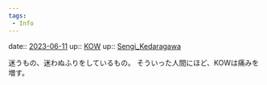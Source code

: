 ```yaml
---
tags:
 - Info
---
```


date:: [2023-06-11](/Daily_Note/2023-06-11.md)
up:: [KOW](../Bar/Novel/Nacaria/KOW.md)
up:: [Sengi_Kedaragawa](../Bar/Novel/Nacaria/Sengi_Kedaragawa.md)

迷うもの、迷わぬふりをしているもの。
そういった人間にほど、KOWは痛みを増す。